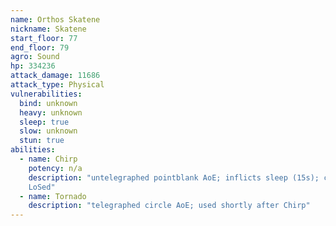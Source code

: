 ```yaml
---
name: Orthos Skatene
nickname: Skatene
start_floor: 77
end_floor: 79
agro: Sound
hp: 334236
attack_damage: 11686
attack_type: Physical
vulnerabilities:
  bind: unknown
  heavy: unknown
  sleep: true
  slow: unknown
  stun: true
abilities:
  - name: Chirp
    potency: n/a
    description: "untelegraphed pointblank AoE; inflicts sleep (15s); can be
    LoSed"
  - name: Tornado
    description: "telegraphed circle AoE; used shortly after Chirp"
---
```

